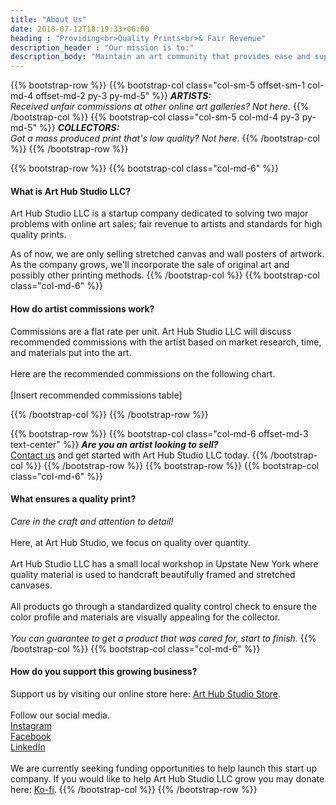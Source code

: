 ```yaml
---
title: "About Us"
date: 2018-07-12T18:19:33+06:00
heading : "Providing<br>Quality Prints<br>& Fair Revenue"
description_header : "Our mission is to:" 
description_body: "Maintain an art community that provides ease and support to artists so they may gain fair revenue, while standardizing the quality of Artist's prints to produce the same quality product for collectors with every purchase."
---
```

{{% bootstrap-row %}}
{{% bootstrap-col class="col-sm-5 offset-sm-1 col-md-4 offset-md-2 py-3 py-md-5" %}}
***ARTISTS:***\
*Received unfair commissions at other online art galleries? Not here.*
{{% /bootstrap-col %}}
{{% bootstrap-col class="col-sm-5 col-md-4 py-3 py-md-5" %}}
***COLLECTORS:***\
*Got a mass produced print that's low quality? Not here.*
{{% /bootstrap-col %}}
{{% /bootstrap-row %}}

{{% bootstrap-row %}}
{{% bootstrap-col class="col-md-6" %}}

#### What is Art Hub Studio LLC?

Art Hub Studio LLC is a startup company dedicated to solving two major problems with online art sales; fair revenue to artists and standards for high quality prints.

As of now, we are only selling stretched canvas and wall posters of artwork. As the company grows, we'll incorporate the sale of original art and possibly other printing methods.
{{% /bootstrap-col %}}
{{% bootstrap-col class="col-md-6" %}}

#### How do artist commissions work?

Commissions are a flat rate per unit. Art Hub Studio LLC will discuss recommended commissions with the artist based on market research, time, and materials put into the art.\
\
Here are the recommended commissions on the following chart.\
\
[Insert recommended commissions table]

{{% /bootstrap-col %}}
{{% /bootstrap-row %}}

{{% bootstrap-row %}}
{{% bootstrap-col class="col-md-6 offset-md-3 text-center" %}}
***Are you an artist looking to sell?***\
[Contact us](https://arthub.studio/contact) and get started with Art Hub Studio LLC today.
{{% /bootstrap-col %}}
{{% /bootstrap-row %}}
{{% bootstrap-row %}}
{{% bootstrap-col class="col-md-6" %}}

#### What ensures a quality print?

*Care in the craft and attention to detail!*\
\
Here, at Art Hub Studio, we focus on quality over quantity.\
\
Art Hub Studio LLC has a small local workshop in Upstate New York where quality material is used to handcraft beautifully framed and stretched canvases.\
\
All products go through a standardized quality control check to ensure the color profile and materials are visually appealing for the collector.\
\
*You can guarantee to get a product that was cared for, start to finish.*
{{% /bootstrap-col %}}
{{% bootstrap-col class="col-md-6" %}}

#### How do you support this growing business?

Support us by visiting our online store here: [Art Hub Studio Store](https://shop.arthub.studio).\
\
Follow our social media.\
[Instagram](https://www.instagram.com/art_hub_studio_llc/)\
[Facebook](https://www.facebook.com/ArtHubStudioLLC/)\
[LinkedIn](https://www.linkedin.com/company/art-hub-studio-llc/)\
\
We are currently seeking funding opportunities to help launch this start up company. If you would like to help Art Hub Studio LLC grow you may donate here: [Ko-fi](https://ko-fi.com/arthubstudiollc).
{{% /bootstrap-col %}}
{{% /bootstrap-row %}}
